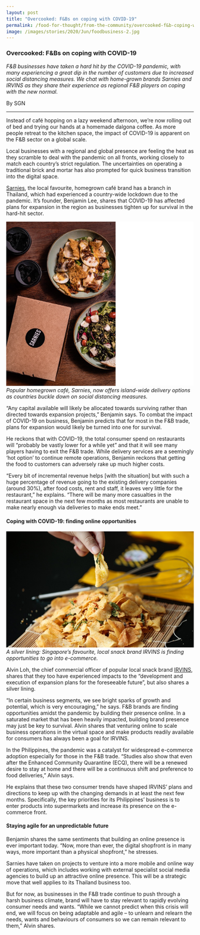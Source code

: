 ```yaml
---
layout: post
title: "Overcooked: F&Bs on coping with COVID-19"
permalink: /food-for-thought/from-the-community/overcooked-f&b-coping-with-covid19
image: /images/stories/2020/Jun/foodbusiness-2.jpg
---
```


### Overcooked: F&Bs on coping with COVID-19

_F&B businesses have taken a hard hit by the COVID-19 pandemic, with many experiencing a great dip in the number of customers due to increased social distancing measures. We chat with home-grown brands Sarnies and IRVINS as they share their experience as regional F&B players on coping with the new normal._

By SGN

<hr>

Instead of café hopping on a lazy weekend afternoon, we’re now rolling out of bed and trying our hands at a homemade dalgona coffee. As more people retreat to the kitchen space, the impact of COVID-19 is apparent on the F&B sector on a global scale. 

Local businesses with a regional and global presence are feeling the heat as they scramble to deal with the pandemic on all fronts, working closely to match each country’s strict regulation. The uncertainties on operating a traditional brick and mortar has also prompted for quick business transition into the digital space.

[Sarnies](https://sarnies.com/), the local favourite, homegrown café brand has a branch in Thailand, which had experienced a country-wide lockdown due to the pandemic. It’s founder, Benjamin Lee, shares that COVID-19 has affected plans for expansion in the region as businesses tighten up for survival in the hard-hit sector. 

![Image](/images/stories/2020/Jun/foodbusiness-1.png)
_Popular homegrown café, Sarnies, now offers island-wide delivery options as countries buckle down on social distancing measures._

“Any capital available will likely be allocated towards surviving rather than directed towards expansion projects,” Benjamin says. To combat the impact of COVID-19 on business, Benjamin predicts that for most in the F&B trade, plans for expansion would likely be turned into one for survival.

He reckons that with COVID-19, the total consumer spend on restaurants will “probably be vastly lower for a while yet” and that it will see many players having to exit the F&B trade. While delivery services are a seemingly ‘hot option’ to continue remote operations, Benjamin reckons that getting the food to customers can adversely rake up much higher costs. 

“Every bit of incremental revenue helps [with the situation] but with such a huge percentage of revenue going to the existing delivery companies (around 30%), after food costs, rent and staff, it leaves very little for the restaurant,” he explains. “There will be many more casualties in the restaurant space in the next few months as most restaurants are unable to make nearly enough via deliveries to make ends meet.”

#### Coping with COVID-19: finding online opportunities

![Image](/images/stories/2020/Jun/foodbusiness-2.jpg)
_A silver lining: Singapore’s favourite, local snack brand IRVINS is finding opportunities to go into e-commerce._

Alvin Loh, the chief commercial officer of popular local snack brand [IRVINS](https://irvinsaltedegg.com/), shares that they too have experienced impacts to the “development and execution of expansion plans for the foreseeable future”, but also shares a silver lining.  

“In certain business segments, we see bright sparks of growth and potential, which is very encouraging,” he says. F&B brands are finding opportunities amidst the pandemic by building their presence online. In a saturated market that has been heavily impacted, building brand presence may just be key to survival. Alvin shares that venturing online to scale business operations in the virtual space and make products readily available for consumers has always been a goal for IRVINS.

In the Philippines, the pandemic was a catalyst for widespread e-commerce adoption especially for those in the F&B trade. “Studies also show that even after the Enhanced Community Quarantine (ECQ), there will be a renewed desire to stay at home and there will be a continuous shift and preference to food deliveries,” Alvin says. 

He explains that these two consumer trends have shaped IRVINS’ plans and directions to keep up with the changing demands in at least the next few months. Specifically, the key priorities for its Philippines’ business is to enter products into supermarkets and increase its presence on the e-commerce front. 

#### Staying agile for an unpredictable future

Benjamin shares the same sentiments that building an online presence is ever important today. “Now, more than ever, the digital shopfront is in many ways, more important than a physical shopfront,” he stresses. 

Sarnies have taken on projects to venture into a more mobile and online way of operations, which includes working with external specialist social media agencies to build up an attractive online presence. This will be a strategic move that well applies to its Thailand business too. 

But for now, as businesses in the F&B trade continue to push through a harsh business climate, brand will have to stay relevant to rapidly evolving consumer needs and wants. “While we cannot predict when this crisis will end, we will focus on being adaptable and agile – to unlearn and relearn the needs, wants and behaviours of consumers so we can remain relevant to them,” Alvin shares. 



